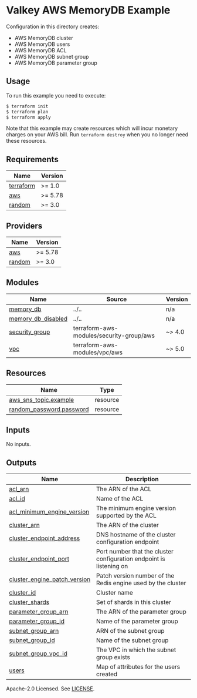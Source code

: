 # Valkey AWS MemoryDB Example

Configuration in this directory creates:

- AWS MemoryDB cluster
- AWS MemoryDB users
- AWS MemoryDB ACL
- AWS MemoryDB subnet group
- AWS MemoryDB parameter group

## Usage

To run this example you need to execute:

```bash
$ terraform init
$ terraform plan
$ terraform apply
```

Note that this example may create resources which will incur monetary charges on your AWS bill. Run `terraform destroy` when you no longer need these resources.

<!-- BEGIN_TF_DOCS -->
## Requirements

| Name | Version |
|------|---------|
| <a name="requirement_terraform"></a> [terraform](#requirement\_terraform) | >= 1.0 |
| <a name="requirement_aws"></a> [aws](#requirement\_aws) | >= 5.78 |
| <a name="requirement_random"></a> [random](#requirement\_random) | >= 3.0 |

## Providers

| Name | Version |
|------|---------|
| <a name="provider_aws"></a> [aws](#provider\_aws) | >= 5.78 |
| <a name="provider_random"></a> [random](#provider\_random) | >= 3.0 |

## Modules

| Name | Source | Version |
|------|--------|---------|
| <a name="module_memory_db"></a> [memory\_db](#module\_memory\_db) | ../.. | n/a |
| <a name="module_memory_db_disabled"></a> [memory\_db\_disabled](#module\_memory\_db\_disabled) | ../.. | n/a |
| <a name="module_security_group"></a> [security\_group](#module\_security\_group) | terraform-aws-modules/security-group/aws | ~> 4.0 |
| <a name="module_vpc"></a> [vpc](#module\_vpc) | terraform-aws-modules/vpc/aws | ~> 5.0 |

## Resources

| Name | Type |
|------|------|
| [aws_sns_topic.example](https://registry.terraform.io/providers/hashicorp/aws/latest/docs/resources/sns_topic) | resource |
| [random_password.password](https://registry.terraform.io/providers/hashicorp/random/latest/docs/resources/password) | resource |

## Inputs

No inputs.

## Outputs

| Name | Description |
|------|-------------|
| <a name="output_acl_arn"></a> [acl\_arn](#output\_acl\_arn) | The ARN of the ACL |
| <a name="output_acl_id"></a> [acl\_id](#output\_acl\_id) | Name of the ACL |
| <a name="output_acl_minimum_engine_version"></a> [acl\_minimum\_engine\_version](#output\_acl\_minimum\_engine\_version) | The minimum engine version supported by the ACL |
| <a name="output_cluster_arn"></a> [cluster\_arn](#output\_cluster\_arn) | The ARN of the cluster |
| <a name="output_cluster_endpoint_address"></a> [cluster\_endpoint\_address](#output\_cluster\_endpoint\_address) | DNS hostname of the cluster configuration endpoint |
| <a name="output_cluster_endpoint_port"></a> [cluster\_endpoint\_port](#output\_cluster\_endpoint\_port) | Port number that the cluster configuration endpoint is listening on |
| <a name="output_cluster_engine_patch_version"></a> [cluster\_engine\_patch\_version](#output\_cluster\_engine\_patch\_version) | Patch version number of the Redis engine used by the cluster |
| <a name="output_cluster_id"></a> [cluster\_id](#output\_cluster\_id) | Cluster name |
| <a name="output_cluster_shards"></a> [cluster\_shards](#output\_cluster\_shards) | Set of shards in this cluster |
| <a name="output_parameter_group_arn"></a> [parameter\_group\_arn](#output\_parameter\_group\_arn) | The ARN of the parameter group |
| <a name="output_parameter_group_id"></a> [parameter\_group\_id](#output\_parameter\_group\_id) | Name of the parameter group |
| <a name="output_subnet_group_arn"></a> [subnet\_group\_arn](#output\_subnet\_group\_arn) | ARN of the subnet group |
| <a name="output_subnet_group_id"></a> [subnet\_group\_id](#output\_subnet\_group\_id) | Name of the subnet group |
| <a name="output_subnet_group_vpc_id"></a> [subnet\_group\_vpc\_id](#output\_subnet\_group\_vpc\_id) | The VPC in which the subnet group exists |
| <a name="output_users"></a> [users](#output\_users) | Map of attributes for the users created |
<!-- END_TF_DOCS -->

Apache-2.0 Licensed. See [LICENSE](https://github.com/terraform-aws-modules/terraform-aws-memory-db/blob/master/LICENSE).
